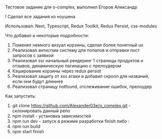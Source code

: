 Тестовое задание для o-complex, выполнил Егоров Александр

! Сделал все задания из ноушена

Использовал: Next, Typescript, Redux Toolkit, Redux Persist, css-modules

Что добавил и некоторые подробности:
1. Поменял немного визуал корзины, сделал более понятный ux
2. Реализовал антиспам систему для попапов и отправки пост запросов с заявкой
3. Реализовал ssr начальный рендеринг 1 страницы продуктов и отзывов, динамическую пагинацию с прелоудером
4. Кэширование корзины через redux persist
5. Реализовал защиту от xss атаки и добавил скролл для названий, если они будут длиннее
6. Реализовал страницу notfound, отслеживание ошибок, прелоудер 

Как запустить:
1. git clone https://github.com/Alexander03e/o_complex.git - склонировать данный репо
2. npm install - установка зависимостей
3. npm run dev - запуск в режиме разработки
  finish
либо :
3. npm run build
4. npm start
  finish

